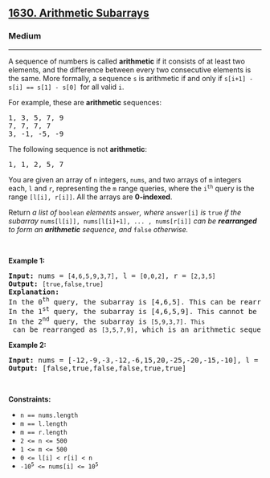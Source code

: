 <h2><a href="https://leetcode.com/problems/arithmetic-subarrays/">1630. Arithmetic Subarrays</a></h2><h3>Medium</h3><hr><div><p>A sequence of numbers is called <strong>arithmetic</strong> if it consists of at least two elements, and the difference between every two consecutive elements is the same. More formally, a sequence <code>s</code> is arithmetic if and only if <code>s[i+1] - s[i] == s[1] - s[0] </code>for all valid <code>i</code>.</p>

<p>For example, these are <strong>arithmetic</strong> sequences:</p>

<pre>1, 3, 5, 7, 9
7, 7, 7, 7
3, -1, -5, -9</pre>

<p>The following sequence is not <strong>arithmetic</strong>:</p>

<pre>1, 1, 2, 5, 7</pre>

<p>You are given an array of <code>n</code> integers, <code>nums</code>, and two arrays of <code>m</code> integers each, <code>l</code> and <code>r</code>, representing the <code>m</code> range queries, where the <code>i<sup>th</sup></code> query is the range <code>[l[i], r[i]]</code>. All the arrays are <strong>0-indexed</strong>.</p>

<p>Return <em>a list of </em><code>boolean</code> <em>elements</em> <code>answer</code><em>, where</em> <code>answer[i]</code> <em>is</em> <code>true</code> <em>if the subarray</em> <code>nums[l[i]], nums[l[i]+1], ... , nums[r[i]]</code><em> can be <strong>rearranged</strong> to form an <strong>arithmetic</strong> sequence, and</em> <code>false</code> <em>otherwise.</em></p>

<p>&nbsp;</p>
<p><strong>Example 1:</strong></p>

<pre><strong>Input:</strong> nums = <code>[4,6,5,9,3,7]</code>, l = <code>[0,0,2]</code>, r = <code>[2,3,5]</code>
<strong>Output:</strong> <code>[true,false,true]</code>
<strong>Explanation:</strong>
In the 0<sup>th</sup> query, the subarray is [4,6,5]. This can be rearranged as [6,5,4], which is an arithmetic sequence.
In the 1<sup>st</sup> query, the subarray is [4,6,5,9]. This cannot be rearranged as an arithmetic sequence.
In the 2<sup>nd</sup> query, the subarray is <code>[5,9,3,7]. This</code> can be rearranged as <code>[3,5,7,9]</code>, which is an arithmetic sequence.</pre>

<p><strong>Example 2:</strong></p>

<pre><strong>Input:</strong> nums = [-12,-9,-3,-12,-6,15,20,-25,-20,-15,-10], l = [0,1,6,4,8,7], r = [4,4,9,7,9,10]
<strong>Output:</strong> [false,true,false,false,true,true]
</pre>

<p>&nbsp;</p>
<p><strong>Constraints:</strong></p>

<ul>
	<li><code>n == nums.length</code></li>
	<li><code>m == l.length</code></li>
	<li><code>m == r.length</code></li>
	<li><code>2 &lt;= n &lt;= 500</code></li>
	<li><code>1 &lt;= m &lt;= 500</code></li>
	<li><code>0 &lt;= l[i] &lt; r[i] &lt; n</code></li>
	<li><code>-10<sup>5</sup> &lt;= nums[i] &lt;= 10<sup>5</sup></code></li>
</ul>
</div>